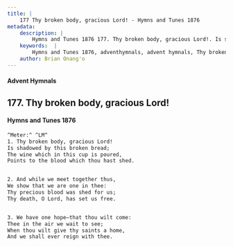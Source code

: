 ```yaml
---
title: |
    177 Thy broken body, gracious Lord! - Hymns and Tunes 1876
metadata:
    description: |
        Hymns and Tunes 1876 177. Thy broken body, gracious Lord!. Is shadowed by this broken bread; The wine which in this cup is poured, Points to the blood which thou hast shed. 
    keywords:  |
        Hymns and Tunes 1876, adventhymnals, advent hymnals, Thy broken body, gracious Lord!, Is shadowed by this broken bread;, 
    author: Brian Onang'o
---
```


#### Advent Hymnals
## 177. Thy broken body, gracious Lord!
####  Hymns and Tunes 1876

```txt
^Meter:^ ^LM^
1. Thy broken body, gracious Lord!
Is shadowed by this broken bread;
The wine which in this cup is poured,
Points to the blood which thou hast shed.


2. And while we meet together thus,
We show that we are one in thee:
Thy precious blood was shed for us;
Thy death, O Lord, has set us free.


3. We have one hope—that thou wilt come:
Thee in the air we wait to see;
When thou wilt give thy saints a home,
And we shall ever reign with thee.
```